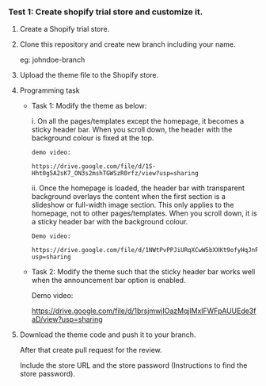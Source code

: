 ### Test 1: Create shopify trial store and customize it.

1. Create a Shopify trial store.

2. Clone this repository and create new branch including your name.

    eg: johndoe-branch

3. Upload the theme file to the Shopify store.

4. Programming task
 
    - Task 1: Modify the theme as below:
    
       i. On all the pages/templates except the homepage, it becomes a sticky header bar. When you scroll down, the header with the background colour is fixed at the top.

          demo video: 
        
          https://drive.google.com/file/d/1S-Hht0g5A2sK7_ON3s2mshTGWSzR0rfz/view?usp=sharing
        

        ii. Once the homepage is loaded, the header bar with transparent background overlays the content when the first section is a slideshow or full-width image section. This only applies to the homepage, not to other pages/templates. When you scroll down, it is a sticky header bar with the background colour.

          Demo video:

          https://drive.google.com/file/d/1NWtPvPPJiURqXCwW5bXXKt9ofyHqJnFf/view?usp=sharing
                

    - Task 2: Modify the theme such that the sticky header bar works well when the announcement bar option is    enabled.

        Demo video:
    
        https://drive.google.com/file/d/1brsjmwjIOazMqjlMxlFWFpAUUEde3faD/view?usp=sharing

5. Download the theme code and push it to your branch. 

    After that create pull request for the review.

    Include the store URL and the store password (Instructions to find the store password).

